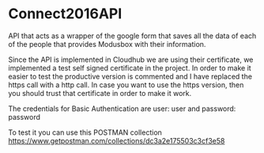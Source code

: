 # Connect2016API
API that acts as a wrapper of the google form that saves all the data of each of the people that provides Modusbox with their information.

Since the API is implemented in Cloudhub we are using their certificate, we implemented a test self signed certificate in the project. In order to make it easier to test the productive version is commented and I have replaced the https call with a http call. In case you want to use the https version, then you should trust that certificate in order to make it work.

The credentials for Basic Authentication are user: user and password: password

To test it you can use this POSTMAN collection
https://www.getpostman.com/collections/dc3a2e175503c3cf3e58

